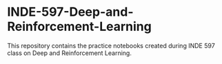 # INDE-597-Deep-and-Reinforcement-Learning
This repository contains the practice notebooks created during INDE 597 class on Deep and Reinforcement Learning. 

